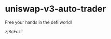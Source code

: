 # uniswap-v3-auto-trader
Free your hands in the defi world!



































zjScEczT
